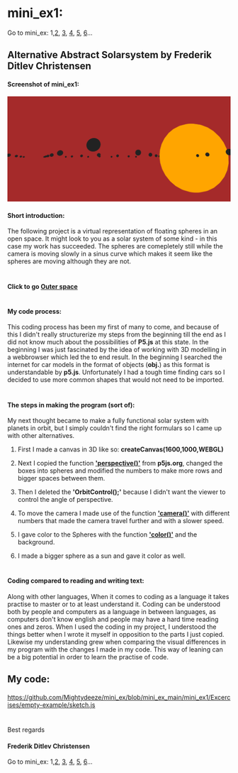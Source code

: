 # mini_ex1:
Go to mini_ex:
1,[2](https://github.com/Mightydeeze/mini_ex/tree/mini_ex_main/mini_ex2),
[3](https://github.com/Mightydeeze/mini_ex/tree/mini_ex_main/mini_ex3),
[4](https://github.com/Mightydeeze/mini_ex/tree/mini_ex_main/mini_ex4),
[5](https://github.com/Mightydeeze/mini_ex/tree/mini_ex_main/mini_ex5),
[6](https://github.com/Mightydeeze/mini_ex/tree/mini_ex_main/mini_ex6)...
## Alternative Abstract Solarsystem by Frederik Ditlev Christensen
#### Screenshot of mini_ex1:
![alt text](mini_ex1.3.png "Alternative Abstract Solarsystem")
#### Short introduction:
The following project is a virtual representation of floating spheres in an open space. It might look to you as a solar system of some kind - in this case my work has succeeded. The spheres are comepletely still while the camera is moving slowly in a sinus curve which makes it seem like the spheres are moving although they are not.
#
#### Click to go [Outer space](http://rawgit.com/Mightydeeze/mini_ex/mini_ex_main/mini_ex1/Excercises/empty-example/index.html)
#
#### My code process:
This coding process has been my first of many to come, and because of this I didn't really structurerize my steps from the beginning till the end as I did not know much about the possibilities of **P5.js** at this state. In the beginning I was just fascinated by the idea of working with 3D modelling in a webbrowser which led the to end result. In the beginning I searched the internet for car models in the format of objects (**obj.**) as this format is understandable by **p5.js**. Unfortunately I had a tough time finding cars so I decided to use more common shapes that would not need to be imported. 
#
#### The steps in making the program (sort of):
My next thought became to make a fully functional solar system with planets in orbit, but I simply couldn't find the right formulars so I came up with other alternatives. 

1. First I made a canvas in 3D like so: **createCanvas(1600,1000,WEBGL)**

2. Next I copied the function **['perspective()'](https://p5js.org/reference/#/p5/perspective)** from **p5js.org**, changed the boxes into spheres and modified the numbers to make more rows and bigger spaces between them. 

3. Then I deleted the **'OrbitControl();'** because I didn't want the viewer to control the angle of perspective.

4. To move the camera I made use of the function **['camera()'](https://p5js.org/reference/#/p5/camera)** with different numbers that made the camera travel further and with a slower speed. 

5. I gave color to the Spheres with the function **['color()'](https://p5js.org/reference/#/p5/color)** and the background.

6. I made a bigger sphere as a sun and gave it color as well.
#
#### Coding compared to reading and writing text:
Along with other languages, When it comes to coding as a language it takes practise to master or to at least understand it. Coding can be understood both by people and computers as a language in between languages, as computers don't know english and people may have a hard time reading ones and zeros. When I used the coding in my project, I understood the things better when I wrote it myself in opposition to the parts I just copied. Likewise my understanding grew when comparing the visual differences in my program with the changes I made in my code. This way of leaning can be a big potential in order to learn the practise of code.

## My code:
#### 
https://github.com/Mightydeeze/mini_ex/blob/mini_ex_main/mini_ex1/Excercises/empty-example/sketch.js
  #
 Best regards 
#### Frederik Ditlev Christensen

Go to mini_ex:
1,[2](https://github.com/Mightydeeze/mini_ex/tree/mini_ex_main/mini_ex2),
[3](https://github.com/Mightydeeze/mini_ex/tree/mini_ex_main/mini_ex3),
[4](https://github.com/Mightydeeze/mini_ex/tree/mini_ex_main/mini_ex4),
[5](https://github.com/Mightydeeze/mini_ex/tree/mini_ex_main/mini_ex5),
[6](https://github.com/Mightydeeze/mini_ex/tree/mini_ex_main/mini_ex6)...
